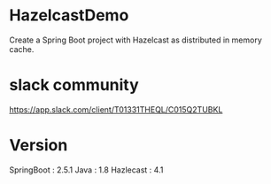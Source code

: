 # HazelcastDemo
Create a Spring Boot project with Hazelcast as distributed in memory cache.

# slack community 

https://app.slack.com/client/T01331THEQL/C015Q2TUBKL


# Version 
SpringBoot : 2.5.1
Java : 1.8
Hazlecast : 4.1


